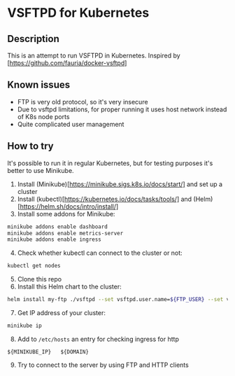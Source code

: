 # VSFTPD for Kubernetes

## Description

This is an attempt to run VSFTPD in Kubernetes. 
Inspired by [https://github.com/fauria/docker-vsftpd]

## Known issues
* FTP is very old protocol, so it's very insecure
* Due to vsftpd limitations, for proper running it uses host network instead of K8s node ports
* Quite complicated user management

## How to try
It's possible to run it in regular Kubernetes, but for testing purposes it's better to use Minikube.

1. Install (Minikube)[https://minikube.sigs.k8s.io/docs/start/] and set up a cluster
2. Install (kubectl)[https://kubernetes.io/docs/tasks/tools/] and (Helm)[https://helm.sh/docs/intro/install/]
3. Install some addons for Minikube:
```bash
minikube addons enable dashboard
minikube addons enable metrics-server
minikube addons enable ingress
```
4. Check whether kubectl can connect to the cluster or not: 
```bash
kubectl get nodes
```
5. Clone this repo
6. Install this Helm chart to the cluster:
```bash
helm install my-ftp ./vsftpd --set vsftpd.user.name=${FTP_USER} --set vsftpd.user.name=${FTP_PASS} --set ingress.hostname=${DOMAIN}
```
7. Get IP address of your cluster:
```bash
minikube ip
```
8. Add to `/etc/hosts` an entry for checking ingress for http
```
${MINIKUBE_IP}   ${DOMAIN}
```
9. Try to connect to the server by using FTP and HTTP clients